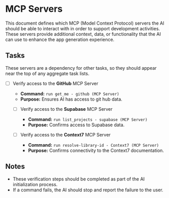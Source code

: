 # MCP Servers

This document defines which MCP (Model Context Protocol) servers the AI should be able to interact with in order to support development activities. These servers provide additional context, data, or functionality that the AI can use to enhance the app generation experience.

## Tasks
These servers are a dependency for other tasks, so they should appear near the top of any aggregate task lists.

-  [ ] Verify access to the **GitHub** MCP Server
    - **Command:** `run get_me - github (MCP Server)`
    - **Purpose:** Ensures AI has access to git hub data.

  -  [ ] Verify access to the **Supabase** MCP Server
    - **Command:** `run list_projects - supabase (MCP Server)`
    - **Purpose:** Confirms access to Supabase data.

  -  [ ] Verify access to the **Context7** MCP Server
    - **Command:** `run resolve-library-id - Context7 (MCP Server)`
    - **Purpose:** Confirms connectivity to the Context7 documentation.

## Notes

- These verification steps should be completed as part of the AI initialization process.
- If a command fails, the AI should stop and report the failure to the user.
